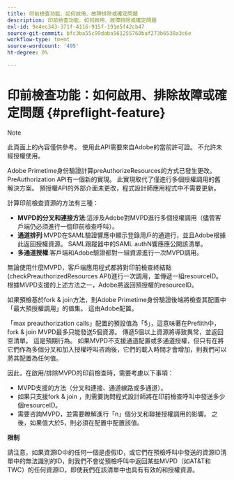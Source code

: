 ```yaml
---
title: 印前檢查功能、如何啟用、故障排除或確定問題
description: 印前檢查功能、如何啟用、故障排除或確定問題
exl-id: 9e4ec343-371f-4116-915f-191e5f42cb47
source-git-commit: bfc3ba55c99daba561255760baf273b6538a3c6e
workflow-type: tm+mt
source-wordcount: '495'
ht-degree: 0%

---
```


# 印前檢查功能：如何啟用、排除故障或確定問題 {#preflight-feature}

>[!NOTE]
>
>此頁面上的內容僅供參考。 使用此API需要來自Adobe的當前許可證。 不允許未經授權使用。

Adobe Primetime身份驗證計算preAuthorizeResources的方式已發生更改。 PreAuthorization API有一個新的實現。 此實現取代了僅進行多個授權調用的舊解決方案。
預授權API的外部介面未更改，程式設計師應用程式中不需要更新。

計算印前檢查資源的方法有三種：

* **MVPD的分叉和連接方法**:這涉及Adobe對MVPD進行多個授權調用（儘管客戶端仍必須進行一個印前檢查呼叫）。
* **通道排列**:MVPD在SAML驗證響應中顯示登錄用戶的通道行，並且Adobe根據此返回授權資源。 SAML跟蹤器中的SAML authN響應應公開該清單。
* **多通道授權**:客戶端和Adobe驗證都對一組資源進行一次MVPD調用。

無論使用什麼MVPD，客戶端應用程式都將對印前檢查終結點(checkPreauthorizedResources API)進行一次調用，並傳遞一組resourceID。 根據MVPD支援的上述方法之一，Adobe將返回預授權的resourceID。

如果預檢基於fork &amp; join方法，則Adobe Primetime身份驗證後端將檢查其配置中「最大預授權調用」的值集。 這由Adobe配置。

「max preauthorization calls」配置的預設值為「5」，這意味著在Preflith中，fork &amp; join MVPD最多只能發送5個資源。 傳遞5個以上資源將導致異常，並返回空清單。 這是預期行為。 如果MVPD不支援通道配置或多通道授權，但只有在將它們作為多個分叉和加入授權呼叫咨詢後，它們的載入時間才會增加，則我們可以將其配置為任何值。

因此，在啟用/排除MVPD的印前檢查時，需要考慮以下事項：

* MVPD支援的方法（分叉和連接、通道線路或多通道）。
* 如果只支援fork &amp; join ，則需要詢問程式設計師將在印前檢查呼叫中發送多少個resourceID。
* 需要咨詢MVPD，並需要瞭解進行「n」個分叉和聯接授權調用的影響。 之後，如果值大於5，則必須在配置中配置該值。

**限制**

請注意，如果資源ID中的任何一個是虛假ID，或它們在預檢呼叫中發送的資源ID清單中的無法識別的ID，則我們不會從預檢呼叫中返回某些MVPD（如AT&amp;T和TWC）的任何資源ID，即使我們在該清單中也具有有效的和授權資源。
